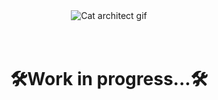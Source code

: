 <div align="center">
    <img src="https://global.discourse-cdn.com/algolia/original/1X/e69ce77e6b76753d6d49e4a1774405275444516d.gif" alt="Cat architect gif"/>
</div>

<br>
<br>
<h1 align="center">🛠️Work in progress...🛠️</h1>
